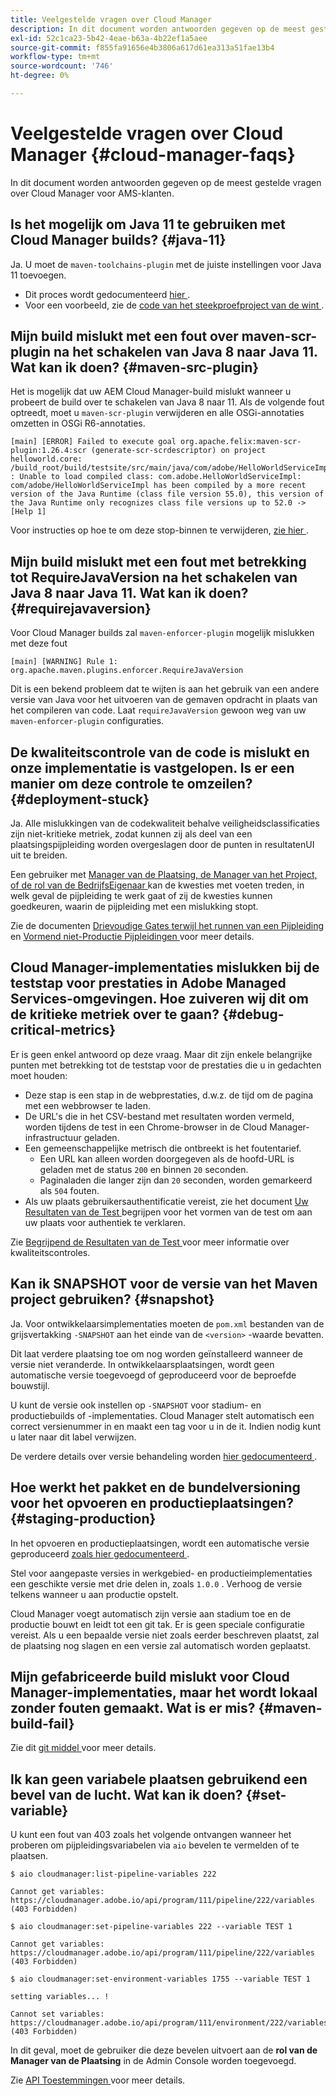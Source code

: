 ```yaml
---
title: Veelgestelde vragen over Cloud Manager
description: In dit document worden antwoorden gegeven op de meest gestelde vragen over Cloud Manager voor AMS-klanten.
exl-id: 52c1ca23-5b42-4eae-b63a-4b22ef1a5aee
source-git-commit: f855fa91656e4b3806a617d61ea313a51fae13b4
workflow-type: tm+mt
source-wordcount: '746'
ht-degree: 0%

---
```



# Veelgestelde vragen over Cloud Manager {#cloud-manager-faqs}

In dit document worden antwoorden gegeven op de meest gestelde vragen over Cloud Manager voor AMS-klanten.

## Is het mogelijk om Java 11 te gebruiken met Cloud Manager builds? {#java-11}

Ja. U moet de `maven-toolchains-plugin` met de juiste instellingen voor Java 11 toevoegen.

* Dit proces wordt gedocumenteerd [ hier ](/help/getting-started/using-the-wizard.md).
* Voor een voorbeeld, zie de [ code van het steekproefproject van de wint ](https://github.com/adobe/aem-guides-wknd/commit/6cb5238cb6b932735dcf91b21b0d835ae3a7fe75).

## Mijn build mislukt met een fout over maven-scr-plugin na het schakelen van Java 8 naar Java 11. Wat kan ik doen? {#maven-src-plugin}

Het is mogelijk dat uw AEM Cloud Manager-build mislukt wanneer u probeert de build over te schakelen van Java 8 naar 11. Als de volgende fout optreedt, moet u `maven-scr-plugin` verwijderen en alle OSGi-annotaties omzetten in OSGi R6-annotaties.

```text
[main] [ERROR] Failed to execute goal org.apache.felix:maven-scr-plugin:1.26.4:scr (generate-scr-scrdescriptor) on project helloworld.core: /build_root/build/testsite/src/main/java/com/adobe/HelloWorldServiceImpl.java : Unable to load compiled class: com.adobe.HelloWorldServiceImpl: com/adobe/HelloWorldServiceImpl has been compiled by a more recent version of the Java Runtime (class file version 55.0), this version of the Java Runtime only recognizes class file versions up to 52.0 -> [Help 1]
```

Voor instructies op hoe te om deze stop-binnen te verwijderen, [ zie hier ](https://cqdump.wordpress.com/2019/01/03/from-scr-annotations-to-osgi-annotations/).

## Mijn build mislukt met een fout met betrekking tot RequireJavaVersion na het schakelen van Java 8 naar Java 11. Wat kan ik doen? {#requirejavaversion}

Voor Cloud Manager builds zal `maven-enforcer-plugin` mogelijk mislukken met deze fout

```text
[main] [WARNING] Rule 1: org.apache.maven.plugins.enforcer.RequireJavaVersion
```

Dit is een bekend probleem dat te wijten is aan het gebruik van een andere versie van Java voor het uitvoeren van de gemaven opdracht in plaats van het compileren van code. Laat `requireJavaVersion` gewoon weg van uw `maven-enforcer-plugin` configuraties.

## De kwaliteitscontrole van de code is mislukt en onze implementatie is vastgelopen. Is er een manier om deze controle te omzeilen? {#deployment-stuck}

Ja. Alle mislukkingen van de codekwaliteit behalve veiligheidsclassificaties zijn niet-kritieke metriek, zodat kunnen zij als deel van een plaatsingspijpleiding worden overgeslagen door de punten in resultatenUI uit te breiden.

Een gebruiker met [ Manager van de Plaatsing, de Manager van het Project, of de rol van de BedrijfsEigenaar ](/help/requirements/users-and-roles.md#role-definitions) kan de kwesties met voeten treden, in welk geval de pijpleiding te werk gaat of zij de kwesties kunnen goedkeuren, waarin de pijpleiding met een mislukking stopt.

Zie de documenten [ Drievoudige Gates terwijl het runnen van een Pijpleiding ](/help/using/code-quality-testing.md#three-tier-gates-while-running-a-pipeline) en [ Vormend niet-Productie Pijpleidingen ](/help/using/non-production-pipelines.md#understanding-the-flow) voor meer details.

## Cloud Manager-implementaties mislukken bij de teststap voor prestaties in Adobe Managed Services-omgevingen. Hoe zuiveren wij dit om de kritieke metriek over te gaan? {#debug-critical-metrics}

Er is geen enkel antwoord op deze vraag. Maar dit zijn enkele belangrijke punten met betrekking tot de teststap voor de prestaties die u in gedachten moet houden:

* Deze stap is een stap in de webprestaties, d.w.z. de tijd om de pagina met een webbrowser te laden.
* De URL&#39;s die in het CSV-bestand met resultaten worden vermeld, worden tijdens de test in een Chrome-browser in de Cloud Manager-infrastructuur geladen.
* Een gemeenschappelijke metrisch die ontbreekt is het foutentarief.
   * Een URL kan alleen worden doorgegeven als de hoofd-URL is geladen met de status `200` en binnen `20` seconden.
   * Paginaladen die langer zijn dan `20` seconden, worden gemarkeerd als `504` fouten.
* Als uw plaats gebruikersauthentificatie vereist, zie het document [ Uw Resultaten van de Test ](/help/using/code-quality-testing.md#authenticated-performance-testing) begrijpen voor het vormen van de test om aan uw plaats voor authentiek te verklaren.

Zie [ Begrijpend de Resultaten van de Test ](/help/using/code-quality-testing.md) voor meer informatie over kwaliteitscontroles.

## Kan ik SNAPSHOT voor de versie van het Maven project gebruiken? {#snapshot}

Ja. Voor ontwikkelaarsimplementaties moeten de `pom.xml` bestanden van de grijsvertakking `-SNAPSHOT` aan het einde van de `<version>` -waarde bevatten.

Dit laat verdere plaatsing toe om nog worden geïnstalleerd wanneer de versie niet veranderde. In ontwikkelaarsplaatsingen, wordt geen automatische versie toegevoegd of geproduceerd voor de beproefde bouwstijl.

U kunt de versie ook instellen op `-SNAPSHOT` voor stadium- en productiebuilds of -implementaties. Cloud Manager stelt automatisch een correct versienummer in en maakt een tag voor u in de it. Indien nodig kunt u later naar dit label verwijzen.

De verdere details over versie behandeling worden [ hier gedocumenteerd ](https://experienceleague.adobe.com/docs/experience-manager-cloud-service/content/implementing/using-cloud-manager/managing-code/project-version-handling.html).

## Hoe werkt het pakket en de bundelversioning voor het opvoeren en productieplaatsingen? {#staging-production}

In het opvoeren en productieplaatsingen, wordt een automatische versie geproduceerd [ zoals hier gedocumenteerd ](/help/managing-code/maven-project-version.md).

Stel voor aangepaste versies in werkgebied- en productieimplementaties een geschikte versie met drie delen in, zoals `1.0.0` . Verhoog de versie telkens wanneer u aan productie opstelt.

Cloud Manager voegt automatisch zijn versie aan stadium toe en de productie bouwt en leidt tot een git tak. Er is geen speciale configuratie vereist. Als u een bepaalde versie niet zoals eerder beschreven plaatst, zal de plaatsing nog slagen en een versie zal automatisch worden geplaatst.

## Mijn gefabriceerde build mislukt voor Cloud Manager-implementaties, maar het wordt lokaal zonder fouten gemaakt. Wat is er mis? {#maven-build-fail}

Zie dit [ git middel ](https://github.com/cqsupport/cloud-manager/blob/main/cm-build-step-fails.md) voor meer details.

## Ik kan geen variabele plaatsen gebruikend een bevel van de lucht. Wat kan ik doen? {#set-variable}

U kunt een fout van 403 zoals het volgende ontvangen wanneer het proberen om pijpleidingsvariabelen via `aio` bevelen te vermelden of te plaatsen.

```shell
$ aio cloudmanager:list-pipeline-variables 222

Cannot get variables: https://cloudmanager.adobe.io/api/program/111/pipeline/222/variables (403 Forbidden)

$ aio cloudmanager:set-pipeline-variables 222 --variable TEST 1

Cannot get variables: https://cloudmanager.adobe.io/api/program/111/pipeline/222/variables (403 Forbidden)

$ aio cloudmanager:set-environment-variables 1755 --variable TEST 1

setting variables... !

Cannot set variables: https://cloudmanager.adobe.io/api/program/111/environment/222/variables (403 Forbidden)
```

In dit geval, moet de gebruiker die deze bevelen uitvoert aan de **rol van de Manager van de Plaatsing** in de Admin Console worden toegevoegd.

Zie [ API Toestemmingen ](https://developer.adobe.com/experience-cloud/cloud-manager/guides/getting-started/permissions/) voor meer details.
